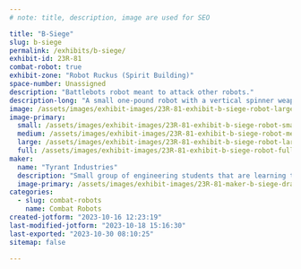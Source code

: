 ```yaml
---
# note: title, description, image are used for SEO

title: "B-Siege"
slug: b-siege
permalink: /exhibits/b-siege/
exhibit-id: 23R-81
combat-robot: true
exhibit-zone: "Robot Ruckus (Spirit Building)"
space-number: Unassigned
description: "Battlebots robot meant to attack other robots."
description-long: "A small one-pound robot with a vertical spinner weapon battling other robots with other styles of weapons. Beacuse it is fun."
image: /assets/images/exhibit-images/23R-81-exhibit-b-siege-robot-large.jpg
image-primary: 
  small: /assets/images/exhibit-images/23R-81-exhibit-b-siege-robot-small.jpg
  medium: /assets/images/exhibit-images/23R-81-exhibit-b-siege-robot-medium.jpg
  large: /assets/images/exhibit-images/23R-81-exhibit-b-siege-robot-large.jpg
  full: /assets/images/exhibit-images/23R-81-exhibit-b-siege-robot-full.jpg
maker: 
  name: "Tyrant Industries"
  description: "Small group of engineering students that are learning the basics of robotics through competitions rather than college because that is expensive. "
  image-primary: /assets/images/exhibit-images/23R-81-maker-b-siege-dragon-tyrnat-indus-medium.png
categories: 
  - slug: combat-robots
    name: Combat Robots
created-jotform: "2023-10-16 12:23:19"
last-modified-jotform: "2023-10-18 15:16:30"
last-exported: "2023-10-30 08:10:25"
sitemap: false

---
```

